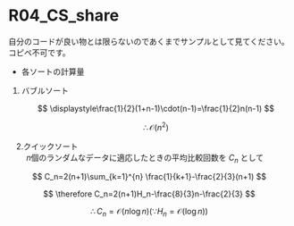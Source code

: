 # R04_CS_share
自分のコードが良い物とは限らないのであくまでサンプルとして見てください。<br>
コピペ不可です。<br>

- 各ソートの計算量<br>
1. バブルソート<br>

    $$
    \displaystyle\frac{1}{2}(1+n-1)\cdot(n-1)=\frac{1}{2}n(n-1)
    $$

    $$
    \therefore \mathcal{O}(n^2)
    $$

 　2.クイックソート<br>
    　　 $n$個のランダムなデータに適応したときの平均比較回数を $C_n$ として<br>

  $$
  C_n=2(n+1)\sum_{k=1}^{n} \frac{1}{k+1}-\frac{2}{3}(n+1)
  $$
  
  $$
  \therefore C_n=2(n+1)H_n-\frac{8}{3}n-\frac{2}{3}
  $$
  
  $$
  \therefore C_n=\mathcal{O}(n\log{n})　(\because H_n=\mathcal{O}(\log{n}))
  $$
